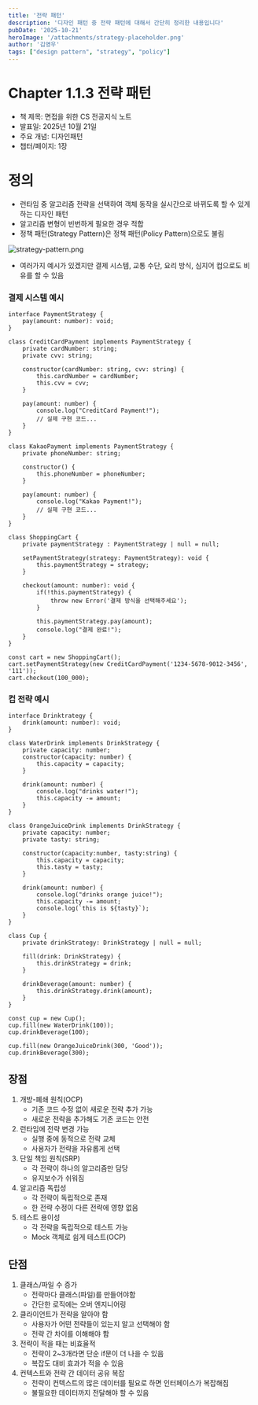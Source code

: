 ```yaml
---
title: '전략 패턴'
description: '디자인 패턴 중 전략 패턴에 대해서 간단히 정리한 내용입니다'
pubDate: '2025-10-21'
heroImage: '/attachments/strategy-placeholder.png'
author: '김영우'
tags: ["design pattern", "strategy", "policy"]
---
```

# Chapter 1.1.3 전략 패턴

- 책 제목: 면접을 위한 CS 전공지식  노트
- 발표일: 2025년 10월 21일
- 주요 개념: 디자인패턴
- 챕터/페이지: 1장

# 정의

- 런타임 중 알고리즘 전략을 선택하여 객체 동작을 실시간으로 바뀌도록 할 수 있게 하는 디자인 패턴
- 알고리즘  변형이 빈번하게 필요한 경우 적합
- 정책 패턴(Strategy Pattern)은 정책 패턴(Policy Pattern)으로도 불림

![strategy-pattern.png](/attatchments/strategy-pattern.png)

- 여러가지 예시가 있겠지만 결제 시스템, 교통 수단, 요리 방식, 심지어 컵으로도 비유를 할 수 있음

### 결제 시스템 예시

```tsx
interface PaymentStrategy {
	pay(amount: number): void;
}

class CreditCardPayment implements PaymentStrategy {
	private cardNumber: string;
	private cvv: string;
	
	constructor(cardNumber: string, cvv: string) {
		this.cardNumber = cardNumber;
		this.cvv = cvv;
	}
	
	pay(amount: number) {
		console.log("CreditCard Payment!");
		// 실제 구현 코드...
	}
}

class KakaoPayment implements PaymentStrategy {
	private phoneNumber: string;
	
	constructor() {
		this.phoneNumber = phoneNumber;
	}
	
	pay(amount: number) {
		console.log("Kakao Payment!");
		// 실제 구현 코드...
	}
}

class ShoppingCart {
	private paymentStrategy : PaymentStrategy | null = null;
	
	setPaymentStrategy(strategy: PaymentStrategy): void {
		this.paymentStrategy = strategy;
	}
	
	checkout(amount: number): void {
		if(!this.paymentStrategy) {
			throw new Error('결제 방식을 선택해주세요');
		}
		
		this.paymentStrategy.pay(amount);
		console.log("결제 완료!");
	}
}

const cart = new ShoppingCart();
cart.setPaymentStrategy(new CreditCardPayment('1234-5678-9012-3456', '111'));
cart.checkout(100_000);
```

### 컵 전략 예시

```tsx
interface Drinktrategy {
	drink(amount: number): void;
}

class WaterDrink implements DrinkStrategy {
	private capacity: number;
	constructor(capacity: number) {
		this.capacity = capacity;
	}
	
	drink(amount: number) {
		console.log("drinks water!");
		this.capacity -= amount;
	}
}

class OrangeJuiceDrink implements DrinkStrategy {
	private capacity: number;
	private tasty: string;
	
	constructor(capacity:number, tasty:string) {
		this.capacity = capacity;
		this.tasty = tasty;
	}
	
	drink(amount: number) {
		console.log("drinks orange juice!");
		this.capacity -= amount;
		console.log(`this is ${tasty}`);
	}
}

class Cup {
	private drinkStrategy: DrinkStrategy | null = null;
	
	fill(drink: DrinkStrategy) {
		this.drinkStrategy = drink;
	}
	
	drinkBeverage(amount: number) {
		this.drinkStrategy.drink(amount);
	}
}

const cup = new Cup();
cup.fill(new WaterDrink(100));
cup.drinkBeverage(100);

cup.fill(new OrangeJuiceDrink(300, 'Good'));
cup.drinkBeverage(300);
```

## 장점

1. 개방-폐쇄 원칙(OCP)
    - 기존 코드 수정 없이 새로운 전략 추가 가능
    - 새로운 전략을 추가해도 기존 코드는 안전
2. 런타임에 전략 변경 가능
    - 실행 중에 동적으로 전략 교체
    - 사용자가 전략을 자유롭게 선택
3. 단일 책임 원칙(SRP)
    - 각 전략이 하나의 알고리즘만 담당
    - 유지보수가 쉬워짐
4. 알고리즘 독립성
    - 각 전략이 독립적으로 존재
    - 한 전략 수정이 다른 전략에 영향 없음
5. 테스트 용이성
    - 각 전략을 독립적으로 테스트 가능
    - Mock 객체로 쉽게 테스트(OCP)

## 단점

1. 클래스/파일 수 증가
    - 전략마다 클래스(파일)를 만들어야함
    - 간단한 로직에는 오버 엔지니어링
2. 클라이언트가 전략을 알아야 함
    - 사용자가 어떤 전략들이 있는지 알고 선택해야 함
    - 전략 간 차이를 이해해야 함
3. 전략이 적을 때는 비효율적
    - 전략이 2~3개라면 단순 if문이 더 나을 수 있음
    - 복잡도 대비 효과가 적을 수 있음
4. 컨텍스트와 전략 간 데이터 공유 복잡
    - 전략이 컨텍스트의 많은 데이터를 필요로 하면 인터페이스가 복잡해짐
    - 불필요한 데이터까지 전달해야 할 수 있음